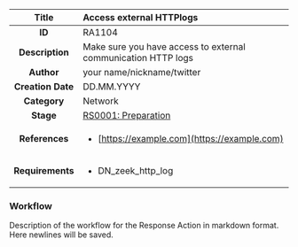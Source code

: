 | Title                       | Access external HTTPlogs         |
|:---------------------------:|:--------------------|
| **ID**                      | RA1104            |
| **Description**             | Make sure you have access to external communication HTTP logs   |
| **Author**                  | your name/nickname/twitter        |
| **Creation Date**           | DD.MM.YYYY |
| **Category**                | Network      |
| **Stage**                   |[RS0001: Preparation](../Response_Stages/RS0001.md)| 
| **References** |<ul><li>[https://example.com](https://example.com)</li></ul>|
| **Requirements** |<ul><li>DN_zeek_http_log</li></ul>|

### Workflow

Description of the workflow for the Response Action in markdown format.  
Here newlines will be saved.  
